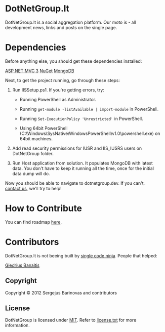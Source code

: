 # DotNetGroup.lt

DotNetGroup.lt is a social aggregation platform. Our moto is - all development news, links and posts on the single page.

# Dependencies

Before anything else, you should get these dependencies installed:

[ASP.NET MVC 3](http://www.asp.net/mvc/mvc3)
[NuGet](http://docs.nuget.org/docs/start-here/installing-nuget)
[MongoDB](http://www.mongodb.org/display/DOCS/Quickstart+Windows)

Next, to get the project running, go through these steps:

1.  Run IISSetup.ps1. If you're getting errors, try:

    * Running PowerShell as Administrator.

    * Running `get-module -listAvailable | import-module` in PowerShell.

    * Running `Set-ExecutionPolicy 'Unrestricted'` in PowerShell.

    * Using 64bit PowerShell (C:\Windows\SysNative\WindowsPowerShell\v1.0\powershell.exe) on 64bit machines.

2.  Add read security permissions for IUSR and IIS_IUSRS users on DotNetGroup folder.

3.  Run Host application from solution. It populates MongoDB with latest data. You don't have to keep it running all the time, once for the initial data dump will do.

Now you should be able to navigate to dotnetgroup.dev. If you can't, [contact us](https://github.com/sergejusb/DotNetGroup/issues/new), we'll try to help!

# How to Contribute

You can find roadmap [here](https://gist.github.com/1330485).

# Contributors

DotNetGroup.lt is not beeing built by [single code ninja](https://github.com/sergejusb). People that helped:

[Giedrius Banaitis](https://github.com/dziedrius)

## Copyright

Copyright © 2012 Sergejus Barinovas and contributors

## License

DotNetGroup is licensed under [MIT](http://www.opensource.org/licenses/mit-license.php "Read more about the MIT license form"). Refer to [license.txt](https://github.com/sergejusb/DotNetGroup/blob/master/license.txt) for more information.
